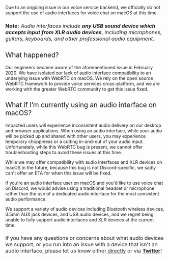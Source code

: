 <p><span style="font-weight: 400;">Due to an ongoing issue in our voice service backend, we officially do not support the use of audio interfaces for voice chat on macOS at this time. </span></p>
<h3><span style="font-weight: 400;"><strong>Note:</strong> <em>Audio interfaces include <span class="wysiwyg-underline"><strong>any USB sound device which accepts input from XLR audio devices</strong></span>, including microphones, guitars, keyboards, and other professional audio equipment</em>.</span></h3>
<h2><span style="font-weight: 400;">What happened? </span></h2>
<p><span style="font-weight: 400;">Our engineers became aware of the aforementioned issue in February 2020. We have isolated our lack of audio interface compatibility to an underlying issue with WebRTC on macOS. We rely on the open source WebRTC framework to provide voice services cross-platform, and we are working with the greater WebRTC community to get this issue fixed.</span></p>
<h2><span style="font-weight: 400;">What if I’m currently using an audio interface on macOS? </span></h2>
<p><span style="font-weight: 400;">Impacted users will experience inconsistent audio delivery on our desktop and browser applications. When using an audio interface, while your audio will be picked up and shared with other users, you may experience temporary choppiness or a cutting in-and-out of your audio input. Unfortunately, while this WebRTC bug is present, we cannot offer troubleshooting steps to avoid these issues at this time.</span></p>
<p><span style="font-weight: 400;">While we may offer compatibility with audio interfaces and XLR devices on macOS in the future, because this bug is not Discord-specific, we sadly can't offer an ETA for when this issue will be fixed. </span></p>
<p><span style="font-weight: 400;">If you're an audio interface user on macOS and you'd like to use voice chat on Discord, we would advise using a traditional headset or microphone rather than the use of a dedicated audio interface for the most consistent audio performance.</span></p>
<p><span style="font-weight: 400;">We support a variety of audio devices including Bluetooth wireless devices, 3.5mm AUX jack devices, and USB audio devices, and we regret being unable to fully support audio interfaces and XLR devices at the current time. </span></p>
<h3>
    <span style="font-weight: 400;">If you have any questions or concerns about what audio devices we support, or you run into an issue with a device that isn't an audio interface, please let us know either</span><a href="https://dis.gd/contact"> <span style="font-weight: 400;">directly</span></a><span style="font-weight: 400;"> or via </span><a href="https://twitter.com/discord" target="_self">Twitter</a><span style="font-weight: 400;">!</span>
</h3>